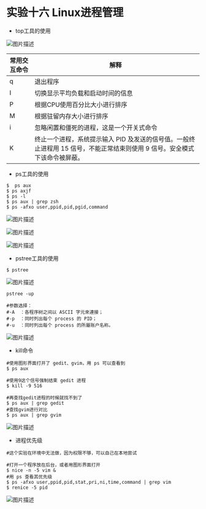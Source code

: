 # 实验十六  Linux进程管理  

* top工具的使用
  
![图片描述](https://dn-simplecloud.shiyanlou.com/courses/uid1079828-20190601-1559403373610)  

|常用交互命令|解释 |  
| ------ | ------ |  
|q | 	退出程序| 
| I | 	切换显示平均负载和启动时间的信息 | 
| P |  根据CPU使用百分比大小进行排序 | 
| M| 	根据驻留内存大小进行排序 | 
| i| 忽略闲置和僵死的进程，这是一个开关式命令| 
| K| 终止一个进程，系统提示输入 PID 及发送的信号值。一般终止进程用 15 信号，不能正常结束则使用 9 信号。安全模式下该命令被屏蔽。 |   

* ps工具的使用  

```
$  ps aux  
$ ps axjf  
$ ps -l  
$ ps aux | grep zsh  
$ ps -afxo user,ppid,pid,pgid,command
```
![图片描述](https://dn-simplecloud.shiyanlou.com/courses/uid1079828-20190601-1559403806857)  

![图片描述](https://dn-simplecloud.shiyanlou.com/courses/uid1079828-20190601-1559404055738)

![图片描述](https://dn-simplecloud.shiyanlou.com/courses/uid1079828-20190601-1559404130282)  

* pstree工具的使用  

```
$ pstree
```
![图片描述](https://dn-simplecloud.shiyanlou.com/courses/uid1079828-20190601-1559404193234) 

```
pstree -up

#参数选择：
#-A  ：各程序树之间以 ASCII 字元來連接；
#-p  ：同时列出每个 process 的 PID；
#-u  ：同时列出每个 process 的所屬账户名称。
```

![图片描述](https://dn-simplecloud.shiyanlou.com/courses/uid1079828-20190601-1559404258993)

* kill命令  

```
#使用图形界面打开了 gedit、gvim，用 ps 可以查看到
$ ps aux

#使用9这个信号强制结束 gedit 进程
$ kill -9 516

#再查找gedit进程的时候就找不到了
$ ps aux | grep gedit 
#查找gvim进行对比
$ ps aux | grep gvim 
```
![图片描述](https://dn-simplecloud.shiyanlou.com/courses/uid1079828-20190601-1559404671627)  


* 进程优先级  

```
#这个实验在环境中无法做，因为权限不够，可以自己在本地尝试

#打开一个程序放在后台，或者用图形界面打开
$ nice -n -5 vim &  
#用 ps 查看其优先级
$ ps -afxo user,ppid,pid,stat,pri,ni,time,command | grep vim  
$ renice -5 pid
```
![图片描述](https://dn-simplecloud.shiyanlou.com/courses/uid1079828-20190602-1559404885010)

